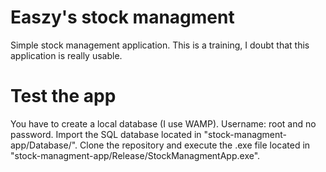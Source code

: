 # Easzy's stock managment
  Simple stock management application. This is a training, I doubt that this application is really usable.

# Test the app
You have to create a local database (I use WAMP). Username: root and no password. Import the SQL database located in "stock-managment-app/Database/". Clone the repository and execute the .exe file located in "stock-managment-app/Release/StockManagmentApp.exe".